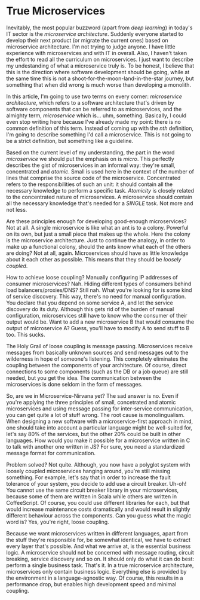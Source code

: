 # True Microservices

Inevitably, the most popular buzzword (apart from *deep learning*) in today's IT sector is the *microservice architecture*. Suddenly everyone started to develop their next product (or migrate the current ones) based on microservice architecture. I'm not trying to judge anyone. I have little experience with microservices and with IT in overall. Also, I haven't taken the effort to read all the curriculum on microservices. I just want to describe my undestanding of what a microservice truly is. To be honest, I believe that this is the direction where software development should be going, while at the same time this is not a shoot-for-the-moon-land-in-the-star journey, but something that when did wrong is much worse than developing a monolith. 

In this article, I'm going to use two terms on every corner: *microservice architecture*, which refers to a software architecture that's driven by software components that can be referred to as microservices, and the almighty term, *microservice* which is... uhm, something. Basically, I could even stop writing here because I've already made my point: there is no common definition of this term. Instead of coming up with the *nth* definition, I'm going to describe something I'd call a microservice. This is not going to be a strict definition, but something like a guideline.

Based on the current level of my understanding, the part in the word *microservice* we should put the emphasis on is *micro*. This perfectly describes the gist of microservices in an informal way: they're small, concentrated and *atomic*. Small is used here in the context of the number of lines that comprise the source code of the microservice. Concentrated refers to the responsibilities of such an unit: it should contain all the necessary knowledge to perform a specific task. *Atomicity* is closely related to the concentrated nature of microservices. A microservice should contain all the necessary knowledge that's needed for a *SINGLE* task. Not more and not less.

Are these principles enough for developing good-enough microservices? Not at all. A single microservice is like what an ant is to a colony. Powerful on its own, but just a small piece that makes up the whole. Here the colony is the microservice architecture. Just to continue the analogy, in order to make up a functional colony, should the ants know what each of the others are doing? Not at all, again. Microservices should have as little knowledge about it each other as possible. This means that they should be *loosely coupled*. 

How to achieve loose coupling? Manually configuring IP addresses of consumer microservices? Nah. Hiding different types of consumers behind load balancers/proxies/DNS? Still nah. What you're looking for is some kind of service discovery. This way, there's no need for manual configuration. You declare that you depend on some service A, and let the service discovery do its duty. Although this gets rid of the burden of manual configuration, microservices still have to know who the consumer of their output would be. Want to add a new microservice B that would consume the output of microservice A? Guess, you'll have to modify A to send stuff to B too. This sucks.

The Holy Grail of loose coupling is message passing. Microservices receive messages from basically unknown sources and send messages out to the wilderness in hope of someone's listening. This completely eliminates the coupling between the components of your architecture. Of course, direct connections to some components (such as the DB or a job queue) are still needed, but you get the idea. The communication between the microservices is done seldom in the form of messages.

So, are we in Microservice-Nirvana yet? The sad answer is no. Even if you're applying the three principles of small, concetrated and atomic microservices and using message passing for inter-service communication, you can get quite a lot of stuff wrong. The root cause is monolingualism. When designing a new software with a microservice-first approach in mind, one should take into account a particular language might be well-suited for, let's say 80% of the services, but the other 20% could be built in other languages. How would you make it possible for a microservice written in C to talk with another one written in JS? For sure, you need a standardized message format for communication.

Problem solved? Not quite. Although, you now have a polyglot system with loosely coupled microservices hanging around, you're still missing something. For example, let's say that in order to increase the fault tolerance of your system, you decide to add use a circuit breaker. Uh-oh! You cannot use the same circuit breaker library in your microservices, because some of them are written in Scala while others are written in CoffeeScript. Of course, you could use different libraries for each, but that would increase maintenance costs dramatically and would result in slightly different behaviour across the components. Can you guess what the magic word is? Yes, you're right, loose coupling.

Because we want microservices written in different languages, apart from the stuff they're responsible for, be somewhat identical, we have to extract every layer that's possible. And what we arrive at, is the essential business logic. A microservice should not be concerned with message routing, circuit breaking, service discovery and so on. It should only do what it can do best: perform a single business task. That's it. In a true microservice architecture, microservices only contain business logic. Everything else is provided by the environment in a language-agnostic way. Of course, this results in a performance drop, but enables high development speed and minimal coupling.
